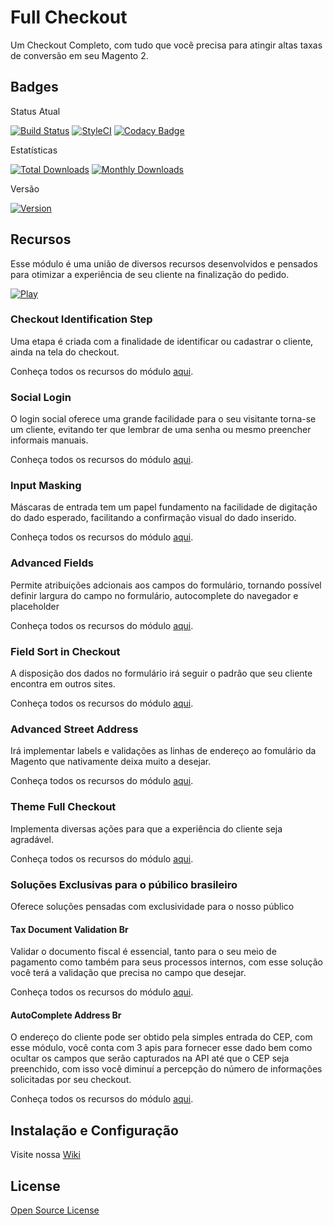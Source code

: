 # Full Checkout

Um Checkout Completo, com tudo que você precisa para atingir altas taxas de conversão em seu Magento 2.

## Badges

Status Atual

[![Build Status](https://app.travis-ci.com/elisei/full-checkout.svg?branch=Magento%402.4)](https://app.travis-ci.com/elisei/full-checkout)
[![StyleCI](https://styleci.io/repos/187421346/shield)](https://styleci.io/repos/187421346)
[![Codacy Badge](https://app.codacy.com/project/badge/Grade/5af1a61cc6674545be65ea6d23a6a01d)](https://www.codacy.com/app/elisei/full-checkout?utm_source=github.com&amp;utm_medium=referral&amp;utm_content=elisei/full-checkout&amp;utm_campaign=Badge_Grade)

Estatísticas

[![Total Downloads](https://poser.pugx.org/o2ti/full-checkout/downloads)](https://packagist.org/packages/o2ti/full-checkout)
[![Monthly Downloads](https://poser.pugx.org/o2ti/full-checkout/d/monthly)](https://packagist.org/packages/o2ti/full-checkout)

Versão

[![Version](https://poser.pugx.org/o2ti/full-checkout/version)](//packagist.org/packages/o2ti/full-checkout)

## Recursos

Esse módulo é uma união de diversos recursos desenvolvidos e pensados para otimizar a experiência de seu cliente na finalização do pedido.

[![Play](https://user-images.githubusercontent.com/1786389/144893098-0888dc0c-da46-44c8-9a39-00530ecfb56f.png)](https://youtu.be/Blk8yt2DpDs "Full Checkout - V2")


### Checkout Identification Step

Uma etapa é criada com a finalidade de identificar ou cadastrar o cliente, ainda na tela do checkout.

Conheça todos os recursos do módulo [aqui](https://github.com/elisei/checkout-identification-step).

### Social Login

O login social oferece uma grande facilidade para o seu visitante torna-se um cliente, evitando ter que lembrar de uma senha ou mesmo preencher informais manuais.

Conheça todos os recursos do módulo [aqui](https://github.com/elisei/social-login).

### Input Masking

Máscaras de entrada tem um papel fundamento na facilidade de digitação do dado esperado, facilitando a confirmação visual do dado inserido.

Conheça todos os recursos do módulo [aqui](https://github.com/elisei/input-masking).

### Advanced Fields

Permite atribuições adcionais aos campos do formulário, tornando possível definir largura do campo no formulário, autocomplete do navegador e placeholder

Conheça todos os recursos do módulo [aqui](https://github.com/elisei/advanced-fields-checkout).

### Field Sort in Checkout

A disposição dos dados no formulário irá seguir o padrão que seu cliente encontra em outros sites.

Conheça todos os recursos do módulo [aqui](https://github.com/elisei/field-sort-in-checkout).

### Advanced Street Address

Irá implementar labels e validações as linhas de endereço ao fomulário da Magento que nativamente deixa muito a desejar.

Conheça todos os recursos do módulo [aqui](https://github.com/elisei/advanced-street-address).

### Theme Full Checkout

Implementa diversas ações para que a experiência do cliente seja agradável.

Conheça todos os recursos do módulo [aqui](https://github.com/elisei/theme-full-checkout).

### Soluções Exclusivas para o púbilico brasileiro

Oferece soluções pensadas com exclusividade para o nosso público

#### Tax Document Validation Br

Validar o documento fiscal é essencial, tanto para o seu meio de pagamento como também para seus processos internos, com esse solução você terá a validação que precisa no campo que desejar.

Conheça todos os recursos do módulo [aqui](https://github.com/elisei/tax-document-validation-br).

#### AutoComplete Address Br

O endereço do cliente pode ser obtido pela simples entrada do CEP, com esse módulo, você conta com 3 apis para fornecer esse dado bem como ocultar os campos que serão capturados na API até que o CEP seja preenchido, com isso você diminuí a percepção do número de informações solicitadas por seu checkout.

Conheça todos os recursos do módulo [aqui](https://github.com/elisei/auto-complete-address-br).

## Instalação e Configuração

Visite nossa [Wiki](https://github.com/elisei/full-checkout/wiki)

## License

[Open Source License](LICENSE.txt)
